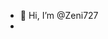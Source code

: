 - 👋 Hi, I’m @Zeni727
- 
<!---
Zeni727/Zeni727 is a ✨ special ✨ repository because its `README.md` (this file) appears on your GitHub profile.
You can click the Preview link to take a look at your changes.
--->
